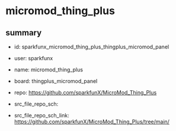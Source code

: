 # micromod_thing_plus
 
## summary 
* id: sparkfunx_micromod_thing_plus_thingplus_micromod_panel
* user: sparkfunx
* name: micromod_thing_plus
* board: thingplus_micromod_panel
* repo: https://github.com/sparkfunX/MicroMod_Thing_Plus



* src_file_repo_sch: 
* src_file_repo_sch_link: https://github.com/sparkfunX/MicroMod_Thing_Plus/tree/main/






